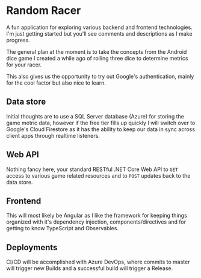 # Random Racer
A fun application for exploring various backend and frontend technologies.  
I'm just getting started but you'll see comments and descriptions as I make progress.
  
The general plan at the moment is to take the concepts from the Android dice game I created a while ago of rolling three dice to determine metrics for your racer.
  
This also gives us the opportunity to try out Google's authentication, mainly for the cool factor but also nice to learn.

## Data store
Initial thoughts are to use a SQL Server database (Azure) for storing the game metric data, however if the free tier fills up quickly I will switch over to Google's Cloud Firestore as it has the ability to keep our data in sync across client apps through realtime listeners.

## Web API
Nothing fancy here, your standard RESTful .NET Core Web API to `GET` access to various game related resources and to `POST` updates back to the data store.

## Frontend
This will most likely be Angular as I like the framework for keeping things organized with it's dependency injection, components/directives and for getting to know TypeScript and Observables.

## Deployments
CI/CD will be accomplished with Azure DevOps, where commits to master will trigger new Builds and a successful build will trigger a Release.
